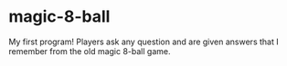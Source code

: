 # magic-8-ball
My first program! Players ask any question and are given answers that I remember from the old magic 8-ball game.
